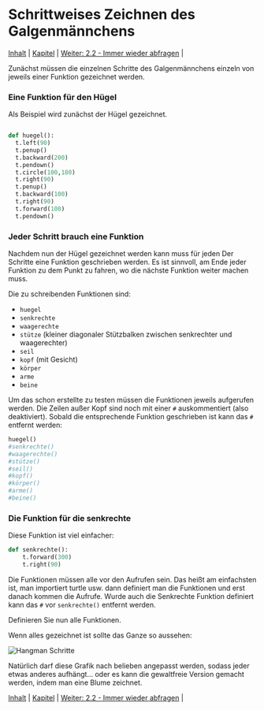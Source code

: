 # Schrittweises Zeichnen des Galgenmännchens

 [Inhalt](README.md) |  [Kapitel](hangman.md) |  [Weiter: 2.2 - Immer wieder abfragen](hangabfrage.md) | 

Zunächst müssen die einzelnen Schritte des Galgenmännchens einzeln von jeweils einer Funktion gezeichnet werden.

### Eine Funktion für den Hügel

Als Beispiel wird zunächst der Hügel gezeichnet.

```python

def huegel():
  t.left(90)
  t.penup()
  t.backward(200)
  t.pendown()
  t.circle(100,180)
  t.right(90)
  t.penup()
  t.backward(100)
  t.right(90)
  t.forward(100)
  t.pendown()
```

### Jeder Schritt brauch eine Funktion

Nachdem nun der Hügel gezeichnet werden kann muss für jeden Der Schritte eine Funktion geschrieben werden. Es ist sinnvoll, am Ende jeder Funktion zu dem Punkt zu fahren, wo die nächste Funktion weiter machen muss.

Die zu schreibenden Funktionen sind:

  * `huegel`
  * `senkrechte`
  * `waagerechte`
  * `stütze` (kleiner diagonaler Stützbalken zwischen senkrechter und waagerechter)
  * `seil`
  * `kopf` (mit Gesicht)
  * `körper`
  * `arme`
  * `beine`

Um das schon erstellte zu testen müssen die Funktionen jeweils aufgerufen werden. Die Zeilen außer Kopf sind noch mit einer `#` auskommentiert (also deaktiviert). Sobald die entsprechende Funktion geschrieben ist kann das `#` entfernt werden:

```python
huegel()
#senkrechte()
#waagerechte()
#stütze()
#seil()
#kopf()
#körper()
#arme()
#beine()
```

### Die Funktion für die senkrechte

Diese Funktion ist viel einfacher:

```python
def senkrechte():
    t.forward(300)
    t.right(90)
```

Die Funktionen müssen alle vor den Aufrufen sein. Das heißt am einfachsten ist, man importiert turtle usw. dann definiert man die Funktionen und erst danach kommen die Aufrufe. Wurde auch die Senkrechte Funktion definiert kann das `#` vor `senkrechte()` entfernt werden.

Definieren Sie nun alle Funktionen.

Wenn alles gezeichnet ist sollte das Ganze so aussehen:

![Hangman Schritte](img/hangmansteps.png)

Natürlich darf diese Grafik nach belieben angepasst werden, sodass jeder etwas anderes aufhängt... oder es kann die gewaltfreie Version gemacht werden, indem man eine Blume zeichnet.

 [Inhalt](README.md) |  [Kapitel](hangman.md) |  [Weiter: 2.2 - Immer wieder abfragen](hangabfrage.md) | 
